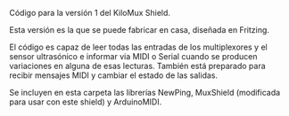 Código para la versión 1 del KiloMux Shield. 

Esta versión es la que se puede fabricar en casa, diseñada en Fritzing.

El código es capaz de leer todas las entradas de los multiplexores y el sensor ultrasónico e informar via MIDI o Serial cuando se producen variaciones en alguna de esas lecturas. También está preparado para recibir mensajes MIDI y cambiar el estado de las salidas.

Se incluyen en esta carpeta las librerías NewPing, MuxShield (modificada para usar con este shield) y ArduinoMIDI.
